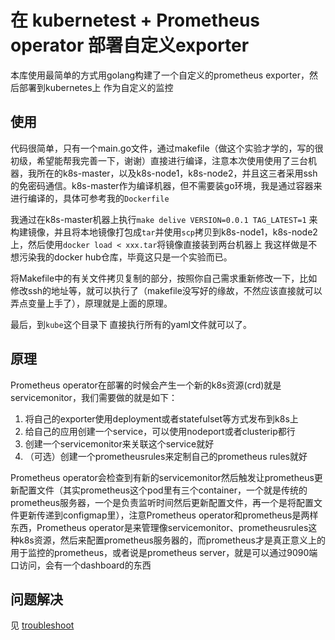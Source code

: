 # 在 kubernetest + Prometheus operator 部署自定义exporter
本库使用最简单的方式用golang构建了一个自定义的prometheus exporter，然后部署到kubernetes上
作为自定义的监控

## 使用
代码很简单，只有一个main.go文件，通过makefile（做这个实验才学的，写的很初级，希望能帮我完善一下，谢谢）直接进行编译，注意本次使用使用了三台机器，我所在的k8s-master，以及k8s-node1，k8s-node2，并且这三者采用ssh的免密码通信。k8s-master作为编译机器，但不需要装go环境，我是通过容器来进行编译的，具体可参考我的`Dockerfile`

我通过在k8s-master机器上执行`make delive VERSION=0.0.1 TAG_LATEST=1` 来构建镜像，并且将本地镜像打包成`tar`并使用`scp`拷贝到k8s-node1，k8s-node2上，然后使用`docker load < xxx.tar`将镜像直接装到两台机器上
我这样做是不想污染我的docker hub仓库，毕竟这只是一个实验而已。

将Makefile中的有关文件拷贝复制的部分，按照你自己需求重新修改一下，比如修改ssh的地址等，就可以执行了（makefile没写好的缘故，不然应该直接就可以弄点变量上手了），原理就是上面的原理。

最后，到`kube`这个目录下 直接执行所有的yaml文件就可以了。

## 原理

Prometheus operator在部署的时候会产生一个新的k8s资源(crd)就是servicemonitor，我们需要做的就是如下：
1. 将自己的exporter使用deployment或者statefulset等方式发布到k8s上
2. 给自己的应用创建一个service，可以使用nodeport或者clusterip都行
3. 创建一个servicemonitor来关联这个service就好
4. （可选）创建一个prometheusrules来定制自己的prometheus rules就好

Prometheus operator会检查到有新的servicemonitor然后触发让prometheus更新配置文件（其实prometheus这个pod里有三个container，一个就是传统的prometheus服务器，一个是负责监听时间然后更新配置文件，再一个是将配置文件更新传递到configmap里），注意Prometheus operator和prometheus是两样东西，Prometheus operator是来管理像servicemonitor、prometheusrules这种k8s资源，然后来配置prometheus服务器的，而prometheus才是真正意义上的用于监控的prometheus，或者说是prometheus server，就是可以通过9090端口访问，会有一个dashboard的东西

## 问题解决
见 [troubleshoot](./troubleshoot.md)
